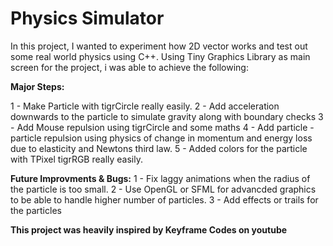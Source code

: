 # Physics Simulator

In this project, I wanted to experiment how 2D vector works and test out some real world physics using C++. 
Using Tiny Graphics Library as main screen for the project, i was able to achieve the following:

**Major Steps:**

1 - Make Particle with tigrCircle really easily.
2 - Add acceleration downwards to the particle to simulate gravity along with boundary checks
3 - Add Mouse repulsion using tigrCircle and some maths
4 - Add particle - particle repulsion using physics of change in momentum and energy loss due to elasticity and Newtons third law.
5 - Added colors for the particle with TPixel tigrRGB really easily.

**Future Improvments & Bugs:**
1 - Fix laggy animations when the radius of the particle is too small.
2 - Use OpenGL or SFML for advancded graphics to be able to handle higher number of particles.
3 - Add effects or trails for the particles

**This project was heavily inspired by Keyframe Codes on youtube**
